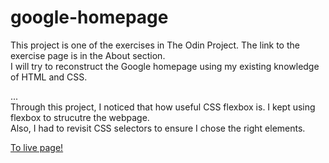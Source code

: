 # google-homepage

This project is one of the exercises in The Odin Project. The link to the exercise page is in the About section.  
I will try to reconstruct the Google homepage using my existing knowledge of HTML and CSS.

...  
Through this project, I noticed that how useful CSS flexbox is. I kept using flexbox to strucutre the webpage.  
Also, I had to revisit CSS selectors to ensure I chose the right elements.

[To live page!](https://hrmck.github.io/google-homepage/)

